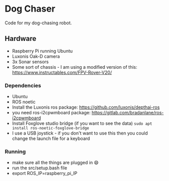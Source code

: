 # Dog Chaser

Code for my dog-chasing robot.

## Hardware
- Raspberry Pi running Ubuntu
- Luxonis Oak-D camera
- 3x Sonar sensors
- Some sort of chassis - I am using a modified version of this: https://www.instructables.com/FPV-Rover-V20/

### Dependencies
- Ubuntu
- ROS noetic
- Install the Luxonis ros package: https://github.com/luxonis/depthai-ros
- you need ros-i2cpwmboard package: https://gitlab.com/bradanlane/ros-i2cpwmboard
- Install Foxglove studio bridge (if you want to see the data) `sudo apt install ros-noetic-foxglove-bridge`
- I use a USB joystick - if you don't want to use this then you could change the launch file for a keyboard

### Running
- make sure all the things are plugged in 😄
- run the src/setup.bash file
- export ROS_IP=raspberry_pi_IP
